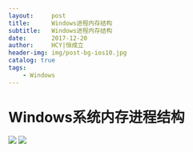 ```yaml
---
layout:     post
title:      Windows进程内存结构
subtitle:   Windows进程内存结构
date:       2017-12-20
author:     HCY|恒成立
header-img: img/post-bg-ios10.jpg
catalog: true
tags:
    - Windows
---
```

# Windows系统内存进程结构
![](https://Ceneses.github.io/img/Windows进程内存结构.png)
![](https://Ceneses.github.io/img/Windows进程内存结构时间片段.png)
